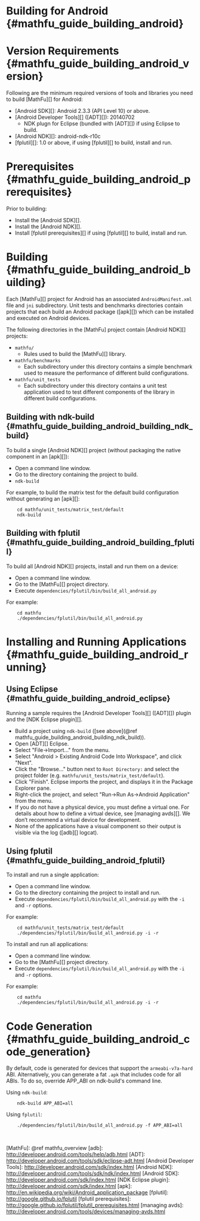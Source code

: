 Building for Android    {#mathfu_guide_building_android}
====================

# Version Requirements    {#mathfu_guide_building_android_version}

Following are the minimum required versions of tools and libraries you
need to build [MathFu][] for Android:

   * [Android SDK][]:  Android 2.3.3 (API Level 10) or above.
   * [Android Developer Tools][] ([ADT][]): 20140702
      - NDK plugn for Eclipse (bundled with [ADT][]) if using Eclipse to build.
   * [Android NDK][]: android-ndk-r10c
   * [fplutil][]: 1.0 or above, if using [fplutil][] to build, install and run.

# Prerequisites    {#mathfu_guide_building_android_prerequisites}

Prior to building:

   * Install the [Android SDK][].
   * Install the [Android NDK][].
   * Install [fplutil prerequisites][] if using [fplutil][] to build, install
     and run.

# Building    {#mathfu_guide_building_android_building}

Each [MathFu][] project for Android has an associated `AndroidManifest.xml`
file and `jni` subdirectory.  Unit tests and benchmarks directories contain
projects that each build an Android package ([apk][]) which can be installed
and executed on Android devices.

The following directories in the [MathFu] project contain [Android NDK][]
projects:

   * `mathfu/`
      - Rules used to build the [MathFu][] library.
   * `mathfu/benchmarks`
      - Each subdirectory under this directory contains a simple benchmark
        used to measure the performance of different build configurations.
   * `mathfu/unit_tests`
      - Each subdirectory under this directory contains a unit test application
        used to test different components of the library in different build
        configurations.

## Building with ndk-build  {#mathfu_guide_building_android_building_ndk_build}

To build a single [Android NDK][] project (without packaging the native
component in an [apk][]):

   * Open a command line window.
   * Go to the directory containing the project to build.
   * `ndk-build`

For example, to build the matrix test for the default build configuration
without generating an [apk][]:

~~~{.sh}
    cd mathfu/unit_tests/matrix_test/default
    ndk-build
~~~

## Building with fplutil    {#mathfu_guide_building_android_building_fplutil}

To build all [Android NDK][] projects, install and run them on a device:

   * Open a command line window.
   * Go to the [MathFu][] project directory.
   * Execute `dependencies/fplutil/bin/build_all_android.py`

For example:

~~~{.sh}
    cd mathfu
    ./dependencies/fplutil/bin/build_all_android.py
~~~

# Installing and Running Applications {#mathfu_guide_building_android_running}

## Using Eclipse {#mathfu_guide_building_android_eclipse}

Running a sample requires the [Android Developer Tools][] ([ADT][]) plugin and
the [NDK Eclipse plugin][].

   * Build a project using `ndk-build`
     ([see above](@ref mathfu_guide_building_android_building_ndk_build)).
   * Open [ADT][] Eclipse.
   * Select "File->Import..." from the menu.
   * Select "Android > Existing Android Code Into Workspace", and click "Next".
   * Click the "Browse..." button next to `Root Directory:` and select the
     project folder (e.g. `mathfu/unit_tests/matrix_test/default`).
   * Click "Finish". Eclipse imports the project, and displays it in the
     Package Explorer pane.
   * Right-click the project, and select "Run->Run As->Android Application"
      from the menu.
   * If you do not have a physical device, you must define a virtual one.
     For details about how to define a virtual device, see [managing avds][].
     We don’t recommend a virtual device for development.
   * None of the applications have a visual component so their output is
     visible via the log ([adb][] logcat).

## Using fplutil {#mathfu_guide_building_android_fplutil}

To install and run a single application:

   * Open a command line window.
   * Go to the directory containing the project to install and run.
   * Execute `dependencies/fplutil/bin/build_all_android.py` with the `-i`
     and `-r` options.

For example:

~~~{.sh}
    cd mathfu/unit_tests/matrix_test/default
    ./dependencies/fplutil/bin/build_all_android.py -i -r
~~~

To install and run all applications:

   * Open a command line window.
   * Go to the [MathFu][] project directory.
   * Execute `dependencies/fplutil/bin/build_all_android.py` with the `-i`
     and `-r` options.

For example:

~~~{.sh}
    cd mathfu
    ./dependencies/fplutil/bin/build_all_android.py -i -r
~~~

# Code Generation    {#mathfu_guide_building_android_code_generation}

By default, code is generated for devices that support the `armeabi-v7a-hard`
ABI.  Alternatively, you can generate a fat `.apk` that includes code for all
ABIs.  To do so, override APP\_ABI on ndk-build's command line.

Using `ndk-build`:

~~~{.sh}
    ndk-build APP_ABI=all
~~~

Using `fplutil`:
~~~{.sh}
    ./dependencies/fplutil/bin/build_all_android.py -f APP_ABI=all
~~~

<br>

  [MathFu]: @ref mathfu_overview
  [adb]: http://developer.android.com/tools/help/adb.html
  [ADT]: http://developer.android.com/tools/sdk/eclipse-adt.html
  [Android Developer Tools]: http://developer.android.com/sdk/index.html
  [Android NDK]: http://developer.android.com/tools/sdk/ndk/index.html
  [Android SDK]: http://developer.android.com/sdk/index.html
  [NDK Eclipse plugin]: http://developer.android.com/sdk/index.html
  [apk]: http://en.wikipedia.org/wiki/Android_application_package
  [fplutil]: http://google.github.io/fplutil
  [fplutil prerequisites]: http://google.github.io/fplutil/fplutil_prerequisites.html
  [managing avds]: http://developer.android.com/tools/devices/managing-avds.html
